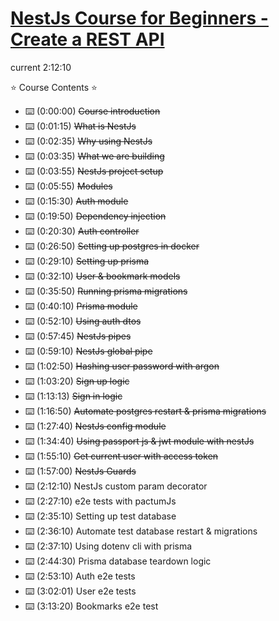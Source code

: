 # [NestJs Course for Beginners - Create a REST API](https://www.youtube.com/watch?v=GHTA143_b-s)

current 2:12:10<br>

⭐️ Course Contents ⭐<br>

- ⌨️ (0:00:00) ~~Course introduction~~<br>
- ⌨️ (0:01:15) ~~What is NestJs~~<br>
- ⌨️ (0:02:35) ~~Why using NestJs~~<br>
- ⌨️ (0:03:35) ~~What we are building~~<br>
- ⌨️ (0:03:55) ~~NestJs project setup~~<br>
- ⌨️ (0:05:55) ~~Modules~~<br>
- ⌨️ (0:15:30) ~~Auth module~~<br>
- ⌨️ (0:19:50) ~~Dependency injection~~<br>
- ⌨️ (0:20:30) ~~Auth controller~~<br>
- ⌨️ (0:26:50) ~~Setting up postgres in docker~~<br>
- ⌨️ (0:29:10) ~~Setting up prisma~~<br>
- ⌨️ (0:32:10) ~~User & bookmark models~~<br>
- ⌨️ (0:35:50) ~~Running prisma migrations~~<br>
- ⌨️ (0:40:10) ~~Prisma module~~<br>
- ⌨️ (0:52:10) ~~Using auth dtos~~<br>
- ⌨️ (0:57:45) ~~NestJs pipes~~<br>
- ⌨️ (0:59:10) ~~NestJs global pipe~~<br>
- ⌨️ (1:02:50) ~~Hashing user password with argon~~<br>
- ⌨️ (1:03:20) ~~Sign up logic~~<br>
- ⌨️ (1:13:13) ~~Sign in logic~~<br>
- ⌨️ (1:16:50) ~~Automate postgres restart & prisma migrations~~<br>
- ⌨️ (1:27:40) ~~NestJs config module~~<br>
- ⌨️ (1:34:40) ~~Using passport js & jwt module with nestJs~~<br>
- ⌨️ (1:55:10) ~~Get current user with access token~~<br>
- ⌨️ (1:57:00) ~~NestJs Guards~~<br>
- ⌨️ (2:12:10) NestJs custom param decorator<br>
- ⌨️ (2:27:10) e2e tests with pactumJs<br>
- ⌨️ (2:35:10) Setting up test database<br>
- ⌨️ (2:36:10) Automate test database restart & migrations<br>
- ⌨️ (2:37:10) Using dotenv cli with prisma<br>
- ⌨️ (2:44:30) Prisma database teardown logic<br>
- ⌨️ (2:53:10) Auth e2e tests<br>
- ⌨️ (3:02:01) User e2e tests<br>
- ⌨️ (3:13:20) Bookmarks e2e test<br>
